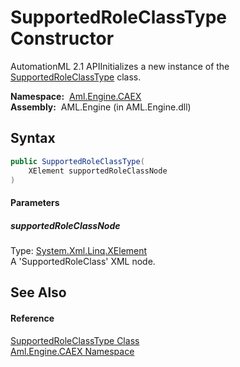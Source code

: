 SupportedRoleClassType Constructor
==================================
AutomationML 2.1 APIInitializes a new instance of the [SupportedRoleClassType][1] class.

  **Namespace:**  [Aml.Engine.CAEX][2]  
  **Assembly:**  AML.Engine (in AML.Engine.dll)

Syntax
------

```csharp
public SupportedRoleClassType(
	XElement supportedRoleClassNode
)
```

#### Parameters

##### *supportedRoleClassNode*
Type: [System.Xml.Linq.XElement][3]  
A 'SupportedRoleClass' XML node.


See Also
--------

#### Reference
[SupportedRoleClassType Class][1]  
[Aml.Engine.CAEX Namespace][2]  

[1]: README.md
[2]: ../README.md
[3]: https://docs.microsoft.com/dotnet/api/system.xml.linq.xelement
[4]: https://www.automationml.org
[5]: ../../icons/logoShade.png